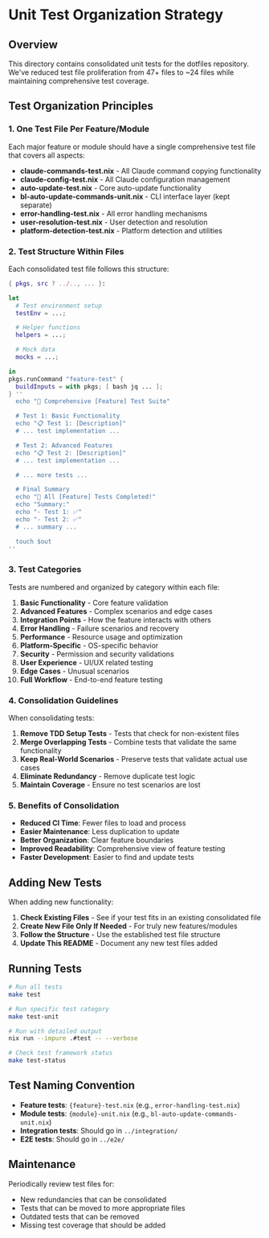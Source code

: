 # Unit Test Organization Strategy

## Overview

This directory contains consolidated unit tests for the dotfiles repository. We've reduced test file proliferation from 47+ files to ~24 files while maintaining comprehensive test coverage.

## Test Organization Principles

### 1. One Test File Per Feature/Module

Each major feature or module should have a single comprehensive test file that covers all aspects:

- **claude-commands-test.nix** - All Claude command copying functionality
- **claude-config-test.nix** - All Claude configuration management
- **auto-update-test.nix** - Core auto-update functionality
- **bl-auto-update-commands-unit.nix** - CLI interface layer (kept separate)
- **error-handling-test.nix** - All error handling mechanisms
- **user-resolution-test.nix** - User detection and resolution
- **platform-detection-test.nix** - Platform detection and utilities

### 2. Test Structure Within Files

Each consolidated test file follows this structure:

```nix
{ pkgs, src ? ../.., ... }:

let
  # Test environment setup
  testEnv = ...;

  # Helper functions
  helpers = ...;

  # Mock data
  mocks = ...;

in
pkgs.runCommand "feature-test" {
  buildInputs = with pkgs; [ bash jq ... ];
} ''
  echo "🧪 Comprehensive [Feature] Test Suite"

  # Test 1: Basic Functionality
  echo "📋 Test 1: [Description]"
  # ... test implementation ...

  # Test 2: Advanced Features
  echo "📋 Test 2: [Description]"
  # ... test implementation ...

  # ... more tests ...

  # Final Summary
  echo "🎉 All [Feature] Tests Completed!"
  echo "Summary:"
  echo "- Test 1: ✅"
  echo "- Test 2: ✅"
  # ... summary ...

  touch $out
''
```

### 3. Test Categories

Tests are numbered and organized by category within each file:

1. **Basic Functionality** - Core feature validation
2. **Advanced Features** - Complex scenarios and edge cases
3. **Integration Points** - How the feature interacts with others
4. **Error Handling** - Failure scenarios and recovery
5. **Performance** - Resource usage and optimization
6. **Platform-Specific** - OS-specific behavior
7. **Security** - Permission and security validations
8. **User Experience** - UI/UX related testing
9. **Edge Cases** - Unusual scenarios
10. **Full Workflow** - End-to-end feature testing

### 4. Consolidation Guidelines

When consolidating tests:

1. **Remove TDD Setup Tests** - Tests that check for non-existent files
2. **Merge Overlapping Tests** - Combine tests that validate the same functionality
3. **Keep Real-World Scenarios** - Preserve tests that validate actual use cases
4. **Eliminate Redundancy** - Remove duplicate test logic
5. **Maintain Coverage** - Ensure no test scenarios are lost

### 5. Benefits of Consolidation

- **Reduced CI Time**: Fewer files to load and process
- **Easier Maintenance**: Less duplication to update
- **Better Organization**: Clear feature boundaries
- **Improved Readability**: Comprehensive view of feature testing
- **Faster Development**: Easier to find and update tests

## Adding New Tests

When adding new functionality:

1. **Check Existing Files** - See if your test fits in an existing consolidated file
2. **Create New File Only If Needed** - For truly new features/modules
3. **Follow the Structure** - Use the established test file structure
4. **Update This README** - Document any new test files added

## Running Tests

```bash
# Run all tests
make test

# Run specific test category
make test-unit

# Run with detailed output
nix run --impure .#test -- --verbose

# Check test framework status
make test-status
```

## Test Naming Convention

- **Feature tests**: `{feature}-test.nix` (e.g., `error-handling-test.nix`)
- **Module tests**: `{module}-unit.nix` (e.g., `bl-auto-update-commands-unit.nix`)
- **Integration tests**: Should go in `../integration/`
- **E2E tests**: Should go in `../e2e/`

## Maintenance

Periodically review test files for:
- New redundancies that can be consolidated
- Tests that can be moved to more appropriate files
- Outdated tests that can be removed
- Missing test coverage that should be added
